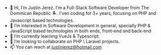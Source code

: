 - 👋 Hi, I’m Justin Jerez. I'm a Full-Stack Software Developer from The Dominican Republic 🏝️. I'ven coding for 3+ years, focusing on PHP and Javascript based technologies.
- 👀 I’m interested in Software Development in general, specially PHP & JavaScript based technologies in both ends, front-end and back-end
- 🌱 I’m currently learning VueJs & Typescript.
- 💞️ I’m looking to collaborate on PHP \ Laravel projects.
- 📫 You can reach at justinjerez@hotmail.com
